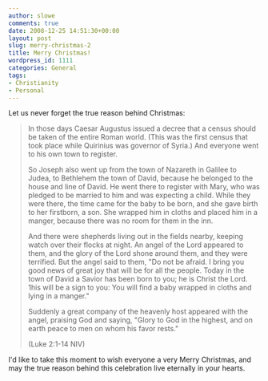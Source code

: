 ```yaml
---
author: slowe
comments: true
date: 2008-12-25 14:51:30+00:00
layout: post
slug: merry-christmas-2
title: Merry Christmas!
wordpress_id: 1111
categories: General
tags:
- Christianity
- Personal
---
```


Let us never forget the true reason behind Christmas:

>In those days Caesar Augustus issued a decree that a census should be taken of the entire Roman world. (This was the first census that took place while Quirinius was governor of Syria.) And everyone went to his own town to register.  
>
>So Joseph also went up from the town of Nazareth in Galilee to Judea, to Bethlehem the town of David, because he belonged to the house and line of David. He went there to register with Mary, who was pledged to be married to him and was expecting a child. While they were there, the time came for the baby to be born, and she gave birth to her firstborn, a son. She wrapped him in cloths and placed him in a manger, because there was no room for them in the inn.  
>
>And there were shepherds living out in the fields nearby, keeping watch over their flocks at night. An angel of the Lord appeared to them, and the glory of the Lord shone around them, and they were terrified. But the angel said to them, "Do not be afraid. I bring you good news of great joy that will be for all the people. Today in the town of David a Savior has been born to you; he is Christ the Lord. 1his will be a sign to you: You will find a baby wrapped in cloths and lying in a manger."  
>
>Suddenly a great company of the heavenly host appeared with the angel, praising God and saying, "Glory to God in the highest, and on earth peace to men on whom his favor rests."
>
>(Luke 2:1-14 NIV)

I'd like to take this moment to wish everyone a very Merry Christmas, and may the true reason behind this celebration live eternally in your hearts.
